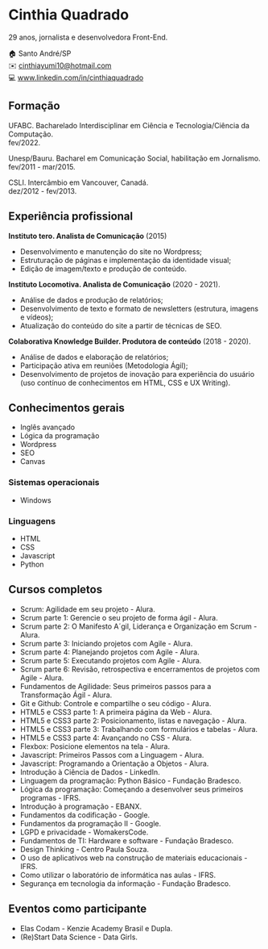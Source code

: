 # Cinthia Quadrado
29 anos, jornalista e desenvolvedora Front-End.

:house:    Santo André/SP <br>
:envelope:  cinthiayumi10@hotmail.com <br>
:computer: www.linkedin.com/in/cinthiaquadrado<br>

## Formação
UFABC. Bacharelado Interdisciplinar em Ciência e Tecnologia/Ciência da Computação. <br>
fev/2022.

Unesp/Bauru. Bacharel em Comunicação Social, habilitação em Jornalismo. <br>
fev/2011 - mar/2015.

CSLI. Intercâmbio em Vancouver, Canadá. <br>
dez/2012 - fev/2013.

## Experiência profissional
**Instituto tero. Analista de Comunicação** (2015) </br>
* Desenvolvimento e manutenção do site no Wordpress; </br>
* Estruturação de páginas e implementação da identidade visual; </br>
* Edição de imagem/texto e produção de conteúdo. </br>

**Instituto Locomotiva. Analista de Comunicação** (2020 - 2021).</br>
* Análise de dados e produção de relatórios; </br>
* Desenvolvimento de texto e formato de newsletters (estrutura, imagens e vídeos); </br>
* Atualização do conteúdo do site a partir de técnicas de SEO.</br>

**Colaborativa Knowledge Builder. Produtora de conteúdo** (2018 - 2020). </br>
* Análise de dados e elaboração de relatórios;</br>
* Participação ativa em reuniões (Metodologia Ágil);</br>
* Desenvolvimento de projetos de inovação para experiência do usuário (uso contínuo de conhecimentos em HTML, CSS e UX Writing). </br>

## Conhecimentos gerais
* Inglês avançado
* Lógica da programação
* Wordpress
* SEO
* Canvas

### Sistemas operacionais
* Windows

### Linguagens
* HTML
* CSS
* Javascript
* Python

## Cursos completos
* Scrum: Agilidade em seu projeto - Alura. 
* Scrum parte 1: Gerencie o seu projeto de forma ágil - Alura.
* Scrum parte 2: O Manifesto A´gil, Liderança e Organização em Scrum - Alura.
* Scrum parte 3: Iniciando projetos com Agile - Alura.
* Scrum parte 4: Planejando projetos com Agile - Alura.
* Scrum parte 5: Executando projetos com Agile - Alura.
* Scrum parte 6: Revisão, retrospectiva e encerramentos de projetos com Agile - Alura.
* Fundamentos de Agilidade: Seus primeiros passos para a Transformação Ágil - Alura.
* Git e Github: Controle e compartilhe o seu código - Alura.
* HTML5 e CSS3 parte 1: A primeira página da Web - Alura.
* HTML5 e CSS3 parte 2: Posicionamento, listas e navegação - Alura.
* HTML5 e CSS3 parte 3: Trabalhando com formulários e tabelas - Alura.
* HTML5 e CSS3 parte 4: Avançando no CSS - Alura.
* Flexbox: Posicione elementos na tela - Alura.
* Javascript: Primeiros Passos com a Linguagem - Alura.
* Javascript: Programando a Orientação a Objetos - Alura.
* Introdução à Ciência de Dados - LinkedIn.
* Linguagem da programação: Python Básico - Fundação Bradesco.
* Lógica da programação: Começando a desenvolver seus primeiros programas - IFRS.
* Introdução à programação - EBANX.
* Fundamentos da codificação - Google.
* Fundamentos da programação II - Google.
* LGPD e privacidade - WomakersCode.
* Fundamentos de TI: Hardware e software - Fundação Bradesco.
* Design Thinking - Centro Paula Souza. 
* O uso de aplicativos web na construção de materiais educacionais - IFRS.
* Como utilizar o laboratório de informática nas aulas - IFRS.
* Segurança em tecnologia da informação - Fundação Bradesco.

## Eventos como participante
* Elas Codam - Kenzie Academy Brasil e Dupla.
* (Re)Start Data Science - Data Girls.
